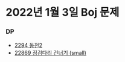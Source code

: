 # 2022년 1월 3일 Boj 문제

### DP

- [2294 동전2](https://www.acmicpc.net/problem/2294)
- [22869 징검다리 건너기 (small)](https://www.acmicpc.net/problem/22869)
